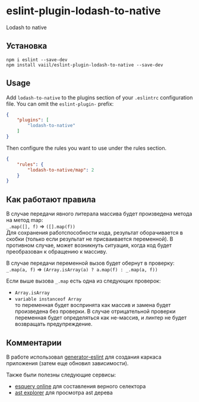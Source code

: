 # eslint-plugin-lodash-to-native

Lodash to native

## Установка

```shell script
npm i eslint --save-dev
npm install vaiil/eslint-plugin-lodash-to-native --save-dev
```

## Usage

Add `lodash-to-native` to the plugins section of your `.eslintrc` configuration file. You can omit the `eslint-plugin-` prefix:

```json
{
    "plugins": [
        "lodash-to-native"
    ]
}
```


Then configure the rules you want to use under the rules section.

```json
{
    "rules": {
        "lodash-to-native/map": 2
    }
}
```

## Как работают правила
В случае передачи явного литерала массива будет произведена метода на метод map: \
`_.map([], f)` => `([].map(f))`  
Для сохранения работспособности кода, результат оборачивается в скобки 
(только если результат не присваивается переменной). 
В противном случае, может возникнуть ситуация, когда код будет преобразован к обращению к массиву. 


В случае передачи переменной вызов будет обернут в проверку:
`_.map(a, f)` => `(Array.isArray(a) ? a.map(f) : _.map(a, f))`

Если выше вызова `_.map` есть одна из следующих проверок: 
* `Array.isArray`
* `variable instanceof Array`  
то переменная будет воспринята как массив и замена будет произведена без проверки.
В случае отрицательной проверки переменная будет определяться как не-массив, 
и линтер не будет возвращать предупреждение.  




## Комментарии 

 В работе использовал [generator-eslint](https://github.com/eslint/generator-eslint) для создания каркаса приложения 
 (затем еще обновил зависимости).
 
 Также были полезны следующие сервисы:
 * [esquery online](https://estools.github.io/esquery/) для составления верного селектора
 * [ast explorer](https://astexplorer.net/) для просмотра ast дерева
 
 
